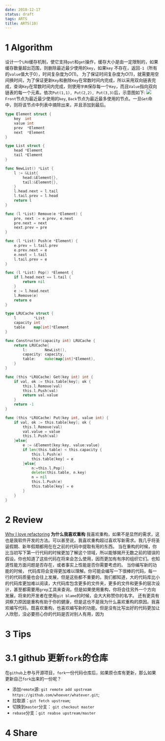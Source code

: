 ```yaml
---
date: 2018-12-17
status: draft
tags: ARTS
title: ARTS(10)
---
```


# 1 Algorithm
设计一个`LRU`缓存机制，使它支持`put`和`get`操作，缓存大小是由一定限制的，如果缓存数量超出范围，则删除最近最少使用的`key`，如果`key` 不存在，返回`-1`（所有的`value`值大于0），时间复杂度为$O(1)$。
为了保证时间复杂度为$O(1)$，就需要用空间换时间，为了保证更新`Key`和删除`Key`在常数时间内完成，所以采用双向链表完成，查询`Key`在常数时间内完成，则使用`字典`保存每一个`Key`，而且`Value`指向双向链表的每一个元素。依次`Put(1,1), Put(2,2), Put(3,3)`后，示意图如下:
![](./_image/2018-12-18-19-30-56.jpg)
`Front`节点为最近最少使用的`key`, `Back`节点为最近最多使用的节点。一旦`Get`命中，则将该节点中列表中摘除出来，并且添加到最后。
```go
type Element struct {
	key  int
	value int
	prev  *Element
	next  *Element
}

type List struct {
	head *Element
	tail *Element
}

func NewList() *List {
	l := &List{
		head:&Element{},
		tail:&Element{},
	}
	l.head.next = l.tail
	l.tail.prev = l.head
	return l
}

func (l *List) Remove(e *Element) {
	pre, next := e.prev, e.next
	pre.next = next
	next.prev = pre
}

func (l *List) Push(e *Element) {
	e.prev = l.tail.prev
	e.prev.next = e
	e.next = l.tail
	l.tail.prev = e
}

func (l *List) Pop() *Element {
	if l.head.next == l.tail {
		return nil
	}
	e := l.head.next
	l.Remove(e)
	return e
}

type LRUCache struct {
	l        *List
	capacity int
	table    map[int]*Element
}

func Constructor(capacity int) LRUCache {
	return LRUCache{
		l:        NewList(),
		capacity: capacity,
		table:    make(map[int]*Element),
	}
}

func (this *LRUCache) Get(key int) int {
	if val, ok := this.table[key]; ok {
		this.l.Remove(val)
		this.l.Push(val)
		return val.value
	}
	return -1
}

func (this *LRUCache) Put(key int, value int) {
	if val, ok := this.table[key]; ok {
		this.l.Remove(val)
		val.value = value
		this.l.Push(val)
	}else{
		e := &Element{key:key, value:value}
		if len(this.table) < this.capacity {
			this.l.Push(e)
			this.table[key] = e
		}else{
			n:=this.l.Pop()
			delete(this.table, n.key)
			n = nil
			this.l.Push(e)
			this.table[key] = e
		}
	}
}
```
# 2 Review
[Why I love refactoring](https://robertheaton.com/2014/07/05/why-i-love-refactoring/)
**为什么我喜欢重构**
我喜欢重构，如果不是显然的需求，这也是我软件开发的方法。可以甚至说，我喜欢重构超过喜欢写新需求。我几乎将圣诞假期、新年假期都用在在之前的代码中提取有用的东西。
当在重构的时候，你比当初写下第一行代码的时候更加了解这个领域，所以能够揭开无数之前的错误的假设。你也知道了这些代码在将来会怎么使用，因而更加有有序的组织它们。也知道性能方面问题是否存在，或者事实上性能是否你需要考虑的。
当你编写新的功能的时候， 代码库将会变得更加难以理解。你可能会编写一下很棒的代码，每一行的代码质量也会往上发展，但是这些都不重要的。我们都知道，大的代码库比小的代码库更加难以阅读，大代码库包含更多的文件夹，更多的文件和更多的层次设计，甚至都需要用`grep`工具来查询。但是如果使用重构，你将会往另外一个方向发展，将来的开发者在使用`git blame`的时候，会大大称赞你的名字。
还有更具有洞察力原因是重构有助于你的健康，但是这也不是我为什么喜欢重构的原因。我喜欢编写代码，既喜欢重构，也喜欢编写新的功能。但是没有比写出好的代码更加让人欣慰，没必要担心你的代码是否对别人有用，因为
# 3 Tips
# 3.1 github 更新`fork`的仓库
在`github`上参与开源项目，`fork`一份代码仓库后，如果原仓库有更新，那么如果更新自己`fork`出来的一份呢？
- 添加`remote`源: `git remote add upstream https://github.com/whoever/whatever.git`;
- 拉取源：`git fetch upstream`;
- 切换到`master`分支： `git checkout master`
- `rebase`分支：`git reabse upstream/master`
# 4 Share